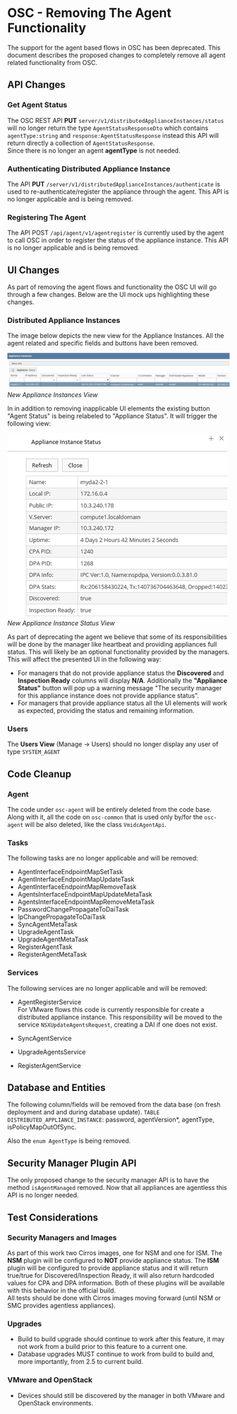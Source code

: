 # OSC - Removing The Agent Functionality
The support for the agent based flows in OSC has been deprecated. This document describes the proposed changes to completely remove all agent related functionality from OSC.  

## API Changes

### Get Agent Status

The OSC REST API **PUT** `server/v1/distributedApplianceInstances/status` will no longer return the type `AgentStatusResponseDto` which contains `agentType:string` and `response:AgentStatusResponse` instead this API will return directly a collection of `AgentStatusResponse`.  
Since there is no longer an agent **agentType** is not needed.

### Authenticating Distributed Appliance Instance
The API **PUT** `/server/v1/distributedApplianceInstances/authenticate` is used to re-authenticate/register the appliance through the agent. This API is no longer applicable and is being removed.

### Registering The Agent
The API POST `/api/agent/v1/agentregister` is currently used by the agent to call OSC in order to register the status of the appliance instance. This API is no longer applicable and is being removed.

## UI Changes
As part of removing the agent flows and functionality the OSC UI will go through a few changes. Below are the UI mock ups highlighting these changes.

### Distributed Appliance Instances

The image below depicts the new view for the Appliance Instances. All the agent related and specific fields and buttons have been removed.

![](./images/dai_status_ui.png)  
*New Appliance Instances View*  

In in addition to removing inapplicable UI elements the existing button "Agent Status" is being relabeled to "Appliance Status". It will trigger the following view:  

![](./images/dai_status_detail_ui.png)  
*New Appliance Instance Status View*  

As part of deprecating the agent we believe that some of its responsibilities will be done by the manager like heartbeat and providing appliances full status. This will likely be an optional functionality provided by the managers. This will affect the presented UI in the following way:
* For managers that do not provide appliance status the **Discovered** and **Inspection Ready** columns will display **N/A**. Additionally the **"Appliance Status"** button will pop up a warning message "The security manager for this appliance instance does not provide appliance status".  
* For managers that provide appliance status all the UI elements will work as expected, providing the status and remaining information.  

### Users
The **Users View** (Manage -> Users) should no longer display any user of type `SYSTEM_AGENT`

## Code Cleanup

### Agent
The code under `osc-agent` will be entirely deleted from the code base. Along with it, all the code on `osc-common` that is used only by/for the `osc-agent` will be also deleted, like the class `VmidcAgentApi`.  

### Tasks
The following tasks are no longer applicable and will be removed:

* AgentInterfaceEndpointMapSetTask
* AgentInterfaceEndpointMapUpdateTask
* AgentInterfaceEndpointMapRemoveTask
* AgentsInterfaceEndpointMapUpdateMetaTask  
* AgentsInterfaceEndpointMapRemoveMetaTask
* PasswordChangePropagateToDaiTask
* IpChangePropagateToDaiTask  
* SyncAgentMetaTask  
* UpgradeAgentTask  
* UpgradeAgentMetaTask
* RegisterAgentTask  
* RegisterAgentMetaTask  

### Services
The following services are no longer applicable and will be removed:

* AgentRegisterService  
For VMware flows this code is currently responsible for create a distributed appliance instance. This responsibility will be moved to the service `NSXUpdateAgentsRequest`, creating a DAI if one does not exist.

* SyncAgentService 
* UpgradeAgentsService 
* RegisterAgentService  

## Database and Entities
The following column/fields will be removed from the data base (on fresh deployment and and during database update).
`TABLE DISTRIBUTED_APPLIANCE_INSTANCE`: password, agentVersion*, agentType, isPolicyMapOutOfSync.  

Also the `enum AgentType` is being removed.

## Security Manager Plugin API
The only proposed change to the security manager API is to have the method `isAgentManaged` removed. Now that all appliances are agentless this API is no longer needed.

## Test Considerations

### Security Managers and Images
As part of this work two Cirros images, one for NSM and one for ISM. The **NSM** plugin will be configured to **NOT** provide appliance status. The **ISM** plugin will be configured to provide appliance status and it will return true/true for Discovered/Inspection Ready, it will also return hardcoded values for CPA and DPA information.  Both of these plugins will be available with this behavior in the official build.  
All tests should be done with Cirros images moving forward (until NSM or SMC provides agentless appliances).

### Upgrades
* Build to build upgrade should continue to work after this feature, it may not work from a build prior to this feature to a current one.  
* Database upgrades MUST continue to work from build to build and, more importantly, from 2.5 to current build.

### VMware and OpenStack
* Devices should still be discovered by the manager in both VMware and OpenStack environments.  









